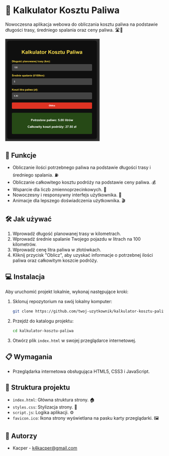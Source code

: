 # 🚗 Kalkulator Kosztu Paliwa

Nowoczesna aplikacja webowa do obliczania kosztu paliwa na podstawie długości trasy, średniego spalania oraz ceny paliwa. 🛣️💨

<img src="screenshot.png" alt="Kalkulator Kosztu Paliwa Screenshot" width="300"/>

## 🌟 Funkcje

- Obliczanie ilości potrzebnego paliwa na podstawie długości trasy i średniego spalania. ⛽
- Obliczanie całkowitego kosztu podróży na podstawie ceny paliwa. 💰
- Wsparcie dla liczb zmiennoprzecinkowych. 🔢
- Nowoczesny i responsywny interfejs użytkownika. 📱
- Animacje dla lepszego doświadczenia użytkownika. 🎬

## 🛠️ Jak używać

1. Wprowadź długość planowanej trasy w kilometrach.
2. Wprowadź średnie spalanie Twojego pojazdu w litrach na 100 kilometrów.
3. Wprowadź cenę litra paliwa w złotówkach.
4. Kliknij przycisk "Oblicz", aby uzyskać informacje o potrzebnej ilości paliwa oraz całkowitym koszcie podróży.

## 💻 Instalacja

Aby uruchomić projekt lokalnie, wykonaj następujące kroki:

1. Sklonuj repozytorium na swój lokalny komputer:

   ```bash
   git clone https://github.com/twoj-uzytkownik/kalkulator-kosztu-paliwa.git
   ```

2. Przejdź do katalogu projektu:

   ```bash
   cd kalkulator-kosztu-paliwa
   ```

3. Otwórz plik `index.html` w swojej przeglądarce internetowej.

## 📋 Wymagania

- Przeglądarka internetowa obsługująca HTML5, CSS3 i JavaScript.

## 📂 Struktura projektu

- `index.html`: Główna struktura strony. 🏠
- `styles.css`: Stylizacja strony. 🎨
- `script.js`: Logika aplikacji. ⚙️
- `favicon.ico`: Ikona strony wyświetlana na pasku karty przeglądarki. 🖼️

## 👤 Autorzy

- Kacper - k4kacper@gmail.com

